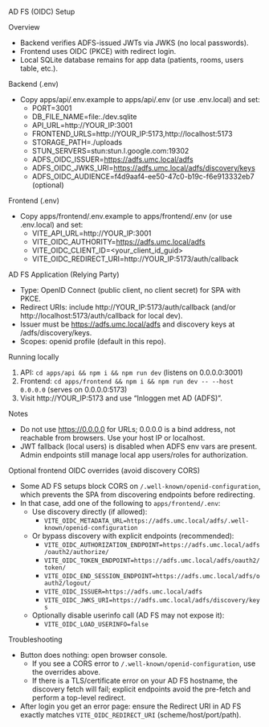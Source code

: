 AD FS (OIDC) Setup

Overview
- Backend verifies ADFS-issued JWTs via JWKS (no local passwords).
- Frontend uses OIDC (PKCE) with redirect login.
- Local SQLite database remains for app data (patients, rooms, users table, etc.).

Backend (.env)
- Copy apps/api/.env.example to apps/api/.env (or use .env.local) and set:
  - PORT=3001
  - DB_FILE_NAME=file:./dev.sqlite
  - API_URL=http://YOUR_IP:3001
  - FRONTEND_URLS=http://YOUR_IP:5173,http://localhost:5173
  - STORAGE_PATH=./uploads
  - STUN_SERVERS=stun:stun.l.google.com:19302
  - ADFS_OIDC_ISSUER=https://adfs.umc.local/adfs
  - ADFS_OIDC_JWKS_URI=https://adfs.umc.local/adfs/discovery/keys
  - ADFS_OIDC_AUDIENCE=f4d9aaf4-ee50-47c0-b19c-f6e913332eb7 (optional)

Frontend (.env)
- Copy apps/frontend/.env.example to apps/frontend/.env (or use .env.local) and set:
  - VITE_API_URL=http://YOUR_IP:3001
  - VITE_OIDC_AUTHORITY=https://adfs.umc.local/adfs
  - VITE_OIDC_CLIENT_ID=<your_client_id_guid>
  - VITE_OIDC_REDIRECT_URI=http://YOUR_IP:5173/auth/callback

AD FS Application (Relying Party)
- Type: OpenID Connect (public client, no client secret) for SPA with PKCE.
- Redirect URIs: include http://YOUR_IP:5173/auth/callback (and/or http://localhost:5173/auth/callback for local dev).
- Issuer must be https://adfs.umc.local/adfs and discovery keys at /adfs/discovery/keys.
- Scopes: openid profile (default in this repo).

Running locally
1) API: `cd apps/api && npm i && npm run dev` (listens on 0.0.0.0:3001)
2) Frontend: `cd apps/frontend && npm i && npm run dev -- --host 0.0.0.0` (serves on 0.0.0.0:5173)
3) Visit http://YOUR_IP:5173 and use “Inloggen met AD (ADFS)”.

Notes
- Do not use https://0.0.0.0 for URLs; 0.0.0.0 is a bind address, not reachable from browsers. Use your host IP or localhost.
- JWT fallback (local users) is disabled when ADFS env vars are present. Admin endpoints still manage local app users/roles for authorization.


Optional frontend OIDC overrides (avoid discovery CORS)
- Some AD FS setups block CORS on `/.well-known/openid-configuration`, which prevents the SPA from discovering endpoints before redirecting.
- In that case, add one of the following to `apps/frontend/.env`:
  - Use discovery directly (if allowed):
    - `VITE_OIDC_METADATA_URL=https://adfs.umc.local/adfs/.well-known/openid-configuration`
  - Or bypass discovery with explicit endpoints (recommended):
    - `VITE_OIDC_AUTHORIZATION_ENDPOINT=https://adfs.umc.local/adfs/oauth2/authorize/`
    - `VITE_OIDC_TOKEN_ENDPOINT=https://adfs.umc.local/adfs/oauth2/token/`
    - `VITE_OIDC_END_SESSION_ENDPOINT=https://adfs.umc.local/adfs/oauth2/logout/`
    - `VITE_OIDC_ISSUER=https://adfs.umc.local/adfs`
    - `VITE_OIDC_JWKS_URI=https://adfs.umc.local/adfs/discovery/keys`
  - Optionally disable userinfo call (AD FS may not expose it):
    - `VITE_OIDC_LOAD_USERINFO=false`

Troubleshooting
- Button does nothing: open browser console.
  - If you see a CORS error to `/.well-known/openid-configuration`, use the overrides above.
  - If there is a TLS/certificate error on your AD FS hostname, the discovery fetch will fail; explicit endpoints avoid the pre-fetch and perform a top-level redirect.
- After login you get an error page: ensure the Redirect URI in AD FS exactly matches `VITE_OIDC_REDIRECT_URI` (scheme/host/port/path).
